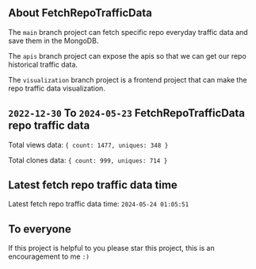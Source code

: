 ## About FetchRepoTrafficData

The `main` branch project can fetch specific repo everyday traffic data and save them in the MongoDB.

The `apis` branch project can expose the apis so that we can get our repo historical traffic data.

The `visualization` branch project is a frontend project that can make the repo traffic data visualization.

## `2022-12-30` To `2024-05-23` FetchRepoTrafficData repo traffic data

Total views data: `{ count: 1477, uniques: 348 }`

Total clones data: `{ count: 999, uniques: 714 }`

## Latest fetch repo traffic data time

Latest fetch repo traffic data time: `2024-05-24 01:05:51`

## To everyone

If this project is helpful to you please star this project, this is an encouragement to me `:)`



